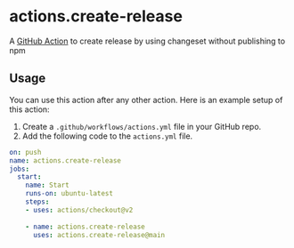 # actions.create-release

A [GitHub Action](https://github.com/features/actions) to create release by using changeset without publishing to npm

## Usage

You can use this action after any other action. Here is an example setup of this action:

1. Create a `.github/workflows/actions.yml` file in your GitHub repo.
2. Add the following code to the `actions.yml` file.

```yml
on: push
name: actions.create-release
jobs:
  start:
    name: Start
    runs-on: ubuntu-latest
    steps:
    - uses: actions/checkout@v2
    
    - name: actions.create-release
      uses: actions.create-release@main
```
